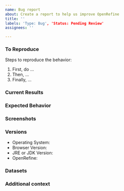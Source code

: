 ```yaml
---
name: Bug report
about: Create a report to help us improve OpenRefine
title: ''
labels: 'Type: Bug', 'Status: Pending Review'
assignees: ''

---
```


<!-- Describe the bug - Please add a clear and concise description of the bug above this line. You can delete this line if you want. It will be hidden in the final bug report -->

### To Reproduce
Steps to reproduce the behavior:
1. First, do ...
2. Then, ...
3. Finally, ...



### Current Results
<!-- What results occurred or were shown. -->

### Expected Behavior
<!-- A clear and concise description of what you expected to happen or to show. -->

### Screenshots
<!-- If applicable, add screenshots to help explain your problem. -->

### Versions<!--  (please complete the following information)-->
 - Operating System: <!--  e.g. iOS, Windows 10, Linux, Ubuntu 18.04 -->
 - Browser Version: <!--  e.g. Chrome 19, Firefox 61, Safari, NOTE: OpenRefine does not support IE but works OK in most cases -->
 - JRE or JDK Version: <!--  output of "java -version" e.g. JRE 1.8.0_181 -->
 - OpenRefine: <!--  e.g. OpenRefine 3.0 Beta] -->

### Datasets
<!-- If you are allowed and are OK with making your data public, it would be awesome if you can include or attach the data causing the issue or a URL pointing to where the data is.
If you are concerned about keeping your data private, you can share it selectively by email to developers who work on the issue -->

### Additional context
<!-- Add any other context about the problem here. -->

